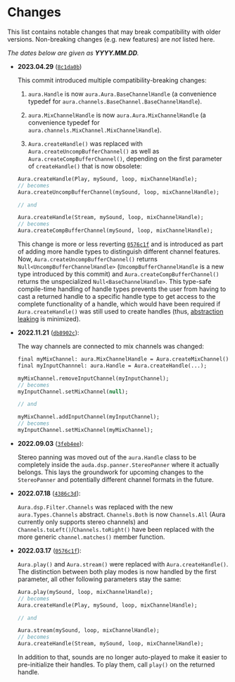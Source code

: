 # Changes

This list contains notable changes that may break compatibility with older
versions. Non-breaking changes (e.g. new features) are _not_ listed here.

_The dates below are given as **YYYY.MM.DD**._

- **2023.04.29** ([`8c1da0b`](https://github.com/MoritzBrueckner/aura/commit/8c1da0b039c55f56400f6270ca109b58c4a48526))

  This commit introduced multiple compatibility-breaking changes:

  1. `aura.Handle` is now `aura.Aura.BaseChannelHandle` (a convenience typedef for `aura.channels.BaseChannel.BaseChannelHandle`).

  2. `aura.MixChannelHandle` is now `aura.Aura.MixChannelHandle` (a convenience typedef for `aura.channels.MixChannel.MixChannelHandle`).

  3. `Aura.createHandle()` was replaced with `Aura.createUncompBufferChannel()` as well as `Aura.createCompBufferChannel()`, depending on the first parameter of `createHandle()` that is now obsolete:

    ```haxe
    Aura.createHandle(Play, mySound, loop, mixChannelHandle);
    // becomes
    Aura.createUncompBufferChannel(mySound, loop, mixChannelHandle);

    // and

    Aura.createHandle(Stream, mySound, loop, mixChannelHandle);
    // becomes
    Aura.createCompBufferChannel(mySound, loop, mixChannelHandle);
    ```

    This change is more or less reverting [`0576c1f`](https://github.com/MoritzBrueckner/aura/commit/0576c1f657c5ff11d72f1916ae1b3f81ee0e2be7) and is introduced as part of adding more handle types to distinguish different channel features.
    Now, `Aura.createUncompBufferChannel()` returns `Null<UncompBufferChannelHandle>` (`UncompBufferChannelHandle` is a new type introduced by this commit) and `Aura.createCompBufferChannel()` returns the unspecialized `Null<BaseChannelHandle>`.
    This type-safe compile-time handling of handle types prevents the user from having to cast a returned handle to a specific handle type to get access to the complete functionality of a handle, which would have been required if `Aura.createHandle()` was still used to create handles (thus, [abstraction leaking](https://en.wikipedia.org/wiki/Leaky_abstraction) is minimized).

- **2022.11.21** ([`db8902c`](https://github.com/MoritzBrueckner/aura/commit/db8902c2816cdb7acbe221c97e3f454175df79c5)):

  The way channels are connected to mix channels was changed:

  ```haxe
  final myMixChannel: aura.MixChannelHandle = Aura.createMixChannel();
  final myInputChannnel: aura.Handle = Aura.createHandle(...);

  myMixChannel.removeInputChannel(myInputChannel);
  // becomes
  myInputChannel.setMixChannel(null);

  // and

  myMixChannel.addInputChannel(myInputChannel);
  // becomes
  myInputChannel.setMixChannel(myMixChannel);
  ```

- **2022.09.03** ([`3feb4ee`](https://github.com/MoritzBrueckner/aura/commit/3feb4eec6f5c9e10a7bc305c91c47c2aa1d52e1e)):

  Stereo panning was moved out of the `aura.Handle` class to be completely inside
  the `auda.dsp.panner.StereoPanner` where it actually belongs. This lays the
  groundwork for upcoming changes to the `StereoPanner` and potentially different
  channel formats in the future.

- **2022.07.18** ([`4386c3d`](https://github.com/MoritzBrueckner/aura/commit/4386c3dd6bcfe894016dc0c631c07881cbe7eba6)):

  `Aura.dsp.Filter.Channels` was replaced with the new `aura.Types.Channels`
  abstract. `Channels.Both` is now `Channels.All` (Aura currently only supports
  stereo channels) and `Channels.toLeft()`/`Channels.toRight()` have been
  replaced with the more generic `channel.matches()` member function.

- **2022.03.17** ([`0576c1f`](https://github.com/MoritzBrueckner/aura/commit/0576c1f657c5ff11d72f1916ae1b3f81ee0e2be7)):

  `Aura.play()` and `Aura.stream()` were replaced with `Aura.createHandle()`.
  The distinction between both play modes is now handled by the first parameter,
  all other following parameters stay the same:

  ```haxe
  Aura.play(mySound, loop, mixChannelHandle);
  // becomes
  Aura.createHandle(Play, mySound, loop, mixChannelHandle);

  // and

  Aura.stream(mySound, loop, mixChannelHandle);
  // becomes
  Aura.createHandle(Stream, mySound, loop, mixChannelHandle);
  ```

  In addition to that, sounds are no longer auto-played to make it easier to
  pre-initialize their handles. To play them, call `play()` on the returned
  handle.
